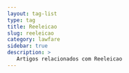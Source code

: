 ```yaml
---
layout: tag-list
type: tag
title: Reeleicao
slug: reeleicao
category: lawfare
sidebar: true
description: >
   Artigos relacionados com Reeleicao
---
```


